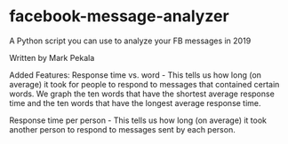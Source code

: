 # facebook-message-analyzer
A Python script you can use to analyze your FB messages in 2019

Written by Mark Pekala

Added Features:
Response time vs. word - This tells us how long (on average) it took for people to respond to messages that contained certain words.
We graph the ten words that have the shortest average response time and the ten words that have the longest average response time.

Response time per person - This tells us how long (on average) it took another person to respond to messages sent by each person.
